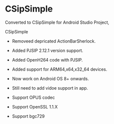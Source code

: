 CSipSimple
==========

Converted to CSipSimple for Android Studio Project,


CSipSimple

* Removeed depricated ActionBarSherlock.

* Added PJSIP 2.12.1 version support.

* Added OpenH264 code with PJSIP.

* Added support for ARM64,x64,x32_64 devices.

* Now work on Android OS 8+ onwards.

* Still need to add vidoe support in app.

* Support OPUS codec

* Support OpenSSL 1.1.X

* Support bgc729
